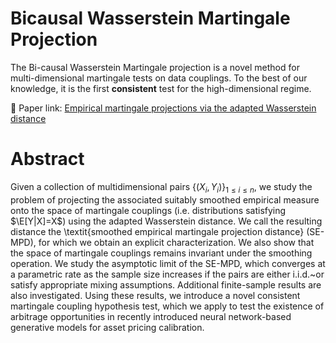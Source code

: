 # Bicausal Wasserstein Martingale Projection
The Bi-causal Wasserstein Martingale projection is a novel method for multi-dimensional martingale tests on data couplings. To the best of our knowledge, it is the first **consistent** test for the high-dimensional regime.

🔗 Paper link: [Empirical martingale projections via the adapted Wasserstein distance](https://arxiv.org/pdf/2401.12197)

# Abstract
Given a collection of multidimensional pairs $\{(X_i,Y_i)\}_{1 \leq i\leq n}$, we study the problem of projecting the associated suitably smoothed empirical measure onto the space of martingale couplings (i.e. distributions satisfying $\E[Y|X]=X$) using the adapted Wasserstein distance. We call the resulting distance the \textit{smoothed empirical martingale projection distance} (SE-MPD), for which we obtain an explicit characterization. We also show that the space of martingale couplings remains invariant under the smoothing operation. We study the asymptotic limit of the SE-MPD, which converges at a parametric rate as the sample size increases if the pairs are either i.i.d.~or satisfy appropriate mixing assumptions. Additional finite-sample results are also investigated. Using these results, we introduce a novel consistent martingale coupling hypothesis test, which we apply to test the existence of arbitrage opportunities in recently introduced neural network-based generative models for asset pricing calibration.

